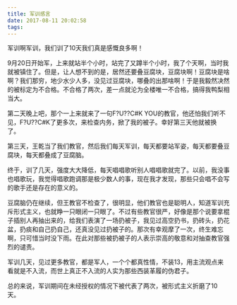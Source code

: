 ```yaml
---
title: 军训感言
date: 2017-08-11 20:02:58
tags:
---
```


军训啊军训，我们训了10天我们真是感慨良多啊！­

9月20日开始军，上来就站半个小时，站完了又蹲半个小时，我了个天啊，当时我就被镇住了。但是，让人想不到的是，居然还要叠豆腐块，豆腐块啊！豆腐块是啥啊？我们那穷，地少水少人多，没见过豆腐块，哪叠的出那啥啊！于是我毅然决然的被标定为不合格。不合格了两次，差一点就沦为全楼唯一不合格，搞得我鸭梨相当大。­

第二天晚上吧，那个一上来就来了一句F?U??C#K YOU的教官，他还怕我们听不见，F?U??C#K了更多次，来检查内务，掀了我的被子。幸好第三天他就被换了。­

第三天，王乾当了我们教官，然后我们每天军训，每天都要站军姿，每天都要叠豆腐块，每天都叠成了豆腐脑。­

终于，训了几天，强度大大降低，每天唱唱歌听别人唱唱歌就完了。以前，我没事也唱歌玩，我觉得唱歌跑调那是极少数人的事，现在我才发现，那些只会唱不会写的歌手还是存在的意义的。­

豆腐脑仍在继续，但王教官不检查了，很明显，他们教官也是聪明人，知道军训充斥形式主义，也就睁一只眼闭一只眼了。不过有些教官很严，好像是那个说要拿棍子插别人再抽出来的，给我们表演了一场扔被子，我见过高空扔书，扔砖头，扔花盆，扔痰和自己扔自己，还真没见过扔被子的。那次有幸观摩了一次，终生难忘啊，只可惜当时没下雨。在此对那些被扔被子的人表示崇高的敬意和对抽查教官强烈的谴责。­

军训几天，见过更多教官，都是军人，一个个都真性情，不装13，用主流观点来看就是不入流，而世上真正不入流的人实为那些西装革履的伪君子。­

总的来说，军训期间在未经授权的情况下被代表了两次，被形式主义折磨了10天。­
